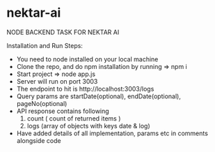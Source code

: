 # nektar-ai

NODE BACKEND TASK FOR NEKTAR AI

Installation and Run Steps:

- You need to node installed on your local machine
- Clone the repo, and do npm installation by running => npm i
- Start project => node app.js
- Server will run on port 3003
- The endpoint to hit is http://localhost:3003/logs
- Query params are startDate(optional), endDate(optional), pageNo(optional)
- API response contains following
  1. count ( count of returned items )
  2. logs (array of objects with keys date & log)
- Have added details of all implementation, params etc in comments alongside code
